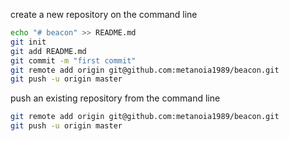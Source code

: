 create a new repository on the command line
```sh
echo "# beacon" >> README.md
git init
git add README.md
git commit -m "first commit"
git remote add origin git@github.com:metanoia1989/beacon.git
git push -u origin master
```

push an existing repository from the command line
```sh
git remote add origin git@github.com:metanoia1989/beacon.git
git push -u origin master
```